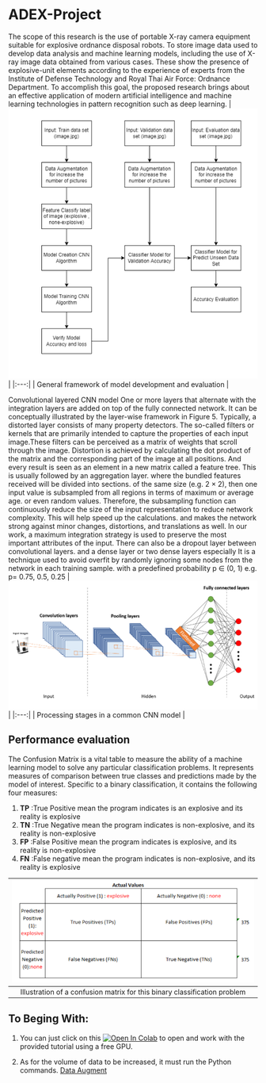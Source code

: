 # ADEX-Project
The scope of this research is the use of portable X-ray camera equipment suitable for explosive ordnance disposal robots. To store image data used to develop data analysis and machine learning models, including the use of X-ray image data obtained from various cases. These show the presence of explosive-unit elements according to the experience of experts from the Institute of Defense Technology and Royal Thai Air Force: Ordnance Department. To accomplish this goal, the proposed research brings about an effective application of modern artificial intelligence and machine learning technologies in pattern recognition such as deep learning.
| <img src="https://github.com/KwinLook/ADEX-Project/blob/main/Project-Diagram/General-ADEX-Diagram-Page-4.drawio.png" class="img-responsive"> |
|:---:|
| General framework of model development and evaluation |

Convolutional layered CNN model One or more layers that alternate with the integration layers are added on top of the fully connected network. It can be conceptually illustrated by the layer-wise framework in Figure 5. Typically, a distorted layer consists of many property detectors. The so-called filters or kernels that are primarily intended to capture the properties of each input image.These filters can be perceived as a matrix of weights that scroll through the image. Distortion is achieved by calculating the dot product of the matrix and the corresponding part of the image at all positions. And every result is seen as an element in a new matrix called a feature tree. This is usually followed by an aggregation layer. where the bundled features received will be divided into sections. of the same size (e.g. 2 × 2), then one input value is subsampled from all regions in terms of maximum or average age. or even random values. Therefore, the subsampling function can continuously reduce the size of the input representation to reduce network complexity. This will help speed up the calculations. and makes the network strong against minor changes, distortions, and translations as well. In our work, a maximum integration strategy is used to preserve the most important attributes of the input. There can also be a dropout layer between convolutional layers. and a dense layer or two dense layers especially It is a technique used to avoid overfit by randomly ignoring some nodes from the network in each training sample. with a predefined probability p ∈ (0, 1) e.g.  p= 0.75, 0.5, 0.25
| <img src="https://github.com/KwinLook/ADEX-Project/blob/main/Project-Diagram/ADEX-CNN%20Model.PNG" class="img-responsive"> |
|:---:|
| Processing stages in a common CNN model |

## Performance evaluation
The Confusion Matrix is a vital table to measure the ability of a machine learning model to solve any particular classification problems. It represents measures of comparison between true classes and predictions made by the model of interest. Specific to a binary classification, it contains the following four measures:
1. **TP** :True Positive mean the program indicates is an explosive and its reality is explosive
2. **TN** :True Negative mean the program indicates is non-explosive, and its reality is non-explosive 
3. **FP** :False Positive mean the program indicates is explosive, and its reality is non-explosive 
4. **FN** :False negative mean the program indicates is non-explosive, and its reality is explosive

| <img src="https://github.com/KwinLook/ADEX-Project/blob/main/Project-Diagram/Confusion%20Matrix.PNG" class="img-responsive"> |
|:---:|
| Illustration of a confusion matrix for this binary classification problem |


## To Beging With:
1. You can just click on this
[![Open In Colab](https://colab.research.google.com/assets/colab-badge.svg)](https://colab.research.google.com/github/KwinLook/ADEX-Project/blob/main/Project-Code/ADEX_Project_Launch_Colab.ipynb) to open and work with the provided tutorial using a free GPU.
 
2. As for the volume of data to be increased, it must run the Python commands. [Data Augment](https://github.com/KwinLook/ADEX-Project/blob/main/Project-Code/ADEX_Generate_Images_Useing_DataAugment.py)
